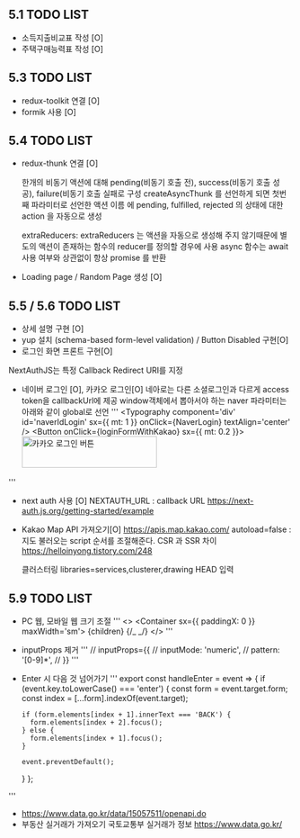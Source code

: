 ## 5.1 TODO LIST

- 소득지출비교표 작성 [O]
- 주택구매능력표 작성 [O]

## 5.3 TODO LIST

- redux-toolkit 연결 [O]
- formik 사용 [O]

## 5.4 TODO LIST

- redux-thunk 연결 [O]

  한개의 비동기 액션에 대해 pending(비동기 호출 전), success(비동기 호출 성공), failure(비동기 호출 실패로 구성
  createAsyncThunk 를 선언하게 되면 첫번째 파라미터로 선언한 액션 이름 에 pending, fulfilled, rejected 의 상태에 대한 action 을 자동으로 생성

  extraReducers: extraReducers 는 액션을 자동으로 생성해 주지 않기때문에 별도의 액션이 존재하는 함수의 reducer를 정의할 경우에 사용
  async 함수는 await 사용 여부와 상관없이 항상 promise 를 반환

- Loading page / Random Page 생성 [O]

## 5.5 / 5.6 TODO LIST

- 상세 설명 구현 [O]
- yup 설치 (schema-based form-level validation) / Button Disabled 구현[O]
- 로그인 화면 프론트 구현[O]

NextAuthJS는 특정 Callback Redirect URI를 지정

- 네이버 로그인 [O], 카카오 로그인[O]
  네아로는 다른 소셜로그인과 다르게 access token을 callbackUrl에 제공
  window객체에서 뽑아서야 하는 naver 파라미터는 아래와 같이 global로 선언
  '''
  <Grid container spacing={0.5} justifyContent='space-around'>
  <Grid item xs={6}>
  <Typography
  component='div'
  id='naverIdLogin'
  sx={{ mt: 1 }}
  onClick={NaverLogin}
  textAlign='center'
  />
  </Grid>
  <Grid item xs={6}>
  <Button onClick={loginFormWithKakao} sx={{ mt: 0.2 }}>
  <img
  src='/static/images/kakao_login_medium_narrow.png'
  width='240'
  height='56'
  alt='카카오 로그인 버튼'
  />
  > </Button>

'''

- next auth 사용 [O]
  NEXTAUTH_URL : callback URL
  https://next-auth.js.org/getting-started/example

- Kakao Map API 가져오기[O]
  https://apis.map.kakao.com/
  autoload=false : 지도 불러오는 script 순서를 조절해준다.
  CSR 과 SSR 차이
  https://helloinyong.tistory.com/248

  클러스터링
  libraries=services,clusterer,drawing HEAD 입력

## 5.9 TODO LIST

- PC 웹, 모바일 웹 크기 조절
  '''
  <>
  <Container sx={{ paddingX: 0 }} maxWidth='sm'>
  <ResponsiveAppBar />
  {children}
  <Box paddingBottom='72px'></Box>
  {/_ <ResponsiveFooter /> _/}
  </Container>
  </>
  '''
- inputProps 제거
  '''
  // inputProps={{
  //   inputMode: 'numeric',
  //   pattern: '[0-9]*',
  // }}
  '''
- Enter 시 다음 것 넘어가기
  '''
  export const handleEnter = event => {
  if (event.key.toLowerCase() === 'enter') {
  const form = event.target.form;
  const index = [...form].indexOf(event.target);

      if (form.elements[index + 1].innerText === 'BACK') {
        form.elements[index + 2].focus();
      } else {
        form.elements[index + 1].focus();
      }

      event.preventDefault();

  }
  };

'''

- https://www.data.go.kr/data/15057511/openapi.do
- 부동산 실거래가 가져오기
  국토교통부 실거래가 정보
  https://www.data.go.kr/
